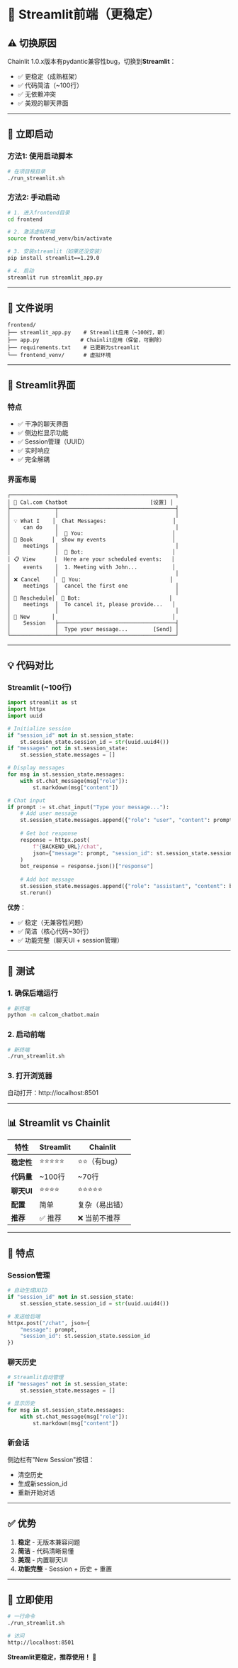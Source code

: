 # 🎨 Streamlit前端（更稳定）

## ⚠️ 切换原因

Chainlit 1.0.x版本有pydantic兼容性bug，切换到**Streamlit**：
- ✅ 更稳定（成熟框架）
- ✅ 代码简洁（~100行）
- ✅ 无依赖冲突
- ✅ 美观的聊天界面

---

## 🚀 立即启动

### 方法1: 使用启动脚本

```bash
# 在项目根目录
./run_streamlit.sh
```

### 方法2: 手动启动

```bash
# 1. 进入frontend目录
cd frontend

# 2. 激活虚拟环境
source frontend_venv/bin/activate

# 3. 安装streamlit（如果还没安装）
pip install streamlit==1.29.0

# 4. 启动
streamlit run streamlit_app.py
```

---

## 📁 文件说明

```
frontend/
├── streamlit_app.py    # Streamlit应用（~100行，新）
├── app.py             # Chainlit应用（保留，可删除）
├── requirements.txt    # 已更新为streamlit
└── frontend_venv/      # 虚拟环境
```

---

## 🎨 Streamlit界面

### 特点

- ✅ 干净的聊天界面
- ✅ 侧边栏显示功能
- ✅ Session管理（UUID）
- ✅ 实时响应
- ✅ 完全解耦

### 界面布局

```
┌────────────────────────────────────────────────────┐
│ 📅 Cal.com Chatbot                          [设置] │
├──────────────┬─────────────────────────────────────┤
│              │                                     │
│ 💡 What I    │  Chat Messages:                     │
│    can do    │                                     │
│              │  👤 You:                            │
│ 📅 Book      │  show my events                     │
│    meetings  │                                     │
│              │  🤖 Bot:                            │
│ 📋 View      │  Here are your scheduled events:   │
│    events    │  1. Meeting with John...           │
│              │                                     │
│ ❌ Cancel    │  👤 You:                            │
│    meetings  │  cancel the first one               │
│              │                                     │
│ 🔄 Reschedule│  🤖 Bot:                            │
│    meetings  │  To cancel it, please provide...   │
│              │                                     │
│ 🔄 New       │                                     │
│    Session   ├─────────────────────────────────────┤
│              │  Type your message...        [Send] │
└──────────────┴─────────────────────────────────────┘
```

---

## 💡 代码对比

### Streamlit (~100行)

```python
import streamlit as st
import httpx
import uuid

# Initialize session
if "session_id" not in st.session_state:
    st.session_state.session_id = str(uuid.uuid4())
if "messages" not in st.session_state:
    st.session_state.messages = []

# Display messages
for msg in st.session_state.messages:
    with st.chat_message(msg["role"]):
        st.markdown(msg["content"])

# Chat input
if prompt := st.chat_input("Type your message..."):
    # Add user message
    st.session_state.messages.append({"role": "user", "content": prompt})
    
    # Get bot response
    response = httpx.post(
        f"{BACKEND_URL}/chat",
        json={"message": prompt, "session_id": st.session_state.session_id}
    )
    bot_response = response.json()["response"]
    
    # Add bot message
    st.session_state.messages.append({"role": "assistant", "content": bot_response})
    st.rerun()
```

**优势**：
- ✅ 稳定（无兼容性问题）
- ✅ 简洁（核心代码~30行）
- ✅ 功能完整（聊天UI + session管理）

---

## 🧪 测试

### 1. 确保后端运行

```bash
# 新终端
python -m calcom_chatbot.main
```

### 2. 启动前端

```bash
# 新终端
./run_streamlit.sh
```

### 3. 打开浏览器

自动打开：http://localhost:8501

---

## 📊 Streamlit vs Chainlit

| 特性 | Streamlit | Chainlit |
|------|-----------|----------|
| **稳定性** | ⭐⭐⭐⭐⭐ | ⭐⭐（有bug） |
| **代码量** | ~100行 | ~70行 |
| **聊天UI** | ⭐⭐⭐⭐ | ⭐⭐⭐⭐⭐ |
| **配置** | 简单 | 复杂（易出错） |
| **推荐** | ✅ 推荐 | ❌ 当前不推荐 |

---

## 🎯 特点

### Session管理

```python
# 自动生成UUID
if "session_id" not in st.session_state:
    st.session_state.session_id = str(uuid.uuid4())

# 发送给后端
httpx.post("/chat", json={
    "message": prompt,
    "session_id": st.session_state.session_id
})
```

### 聊天历史

```python
# Streamlit自动管理
if "messages" not in st.session_state:
    st.session_state.messages = []

# 显示历史
for msg in st.session_state.messages:
    with st.chat_message(msg["role"]):
        st.markdown(msg["content"])
```

### 新会话

侧边栏有"New Session"按钮：
- 清空历史
- 生成新session_id
- 重新开始对话

---

## ✅ 优势

1. **稳定** - 无版本兼容问题
2. **简洁** - 代码清晰易懂
3. **美观** - 内置聊天UI
4. **功能完整** - Session + 历史 + 重置

---

## 🚀 立即使用

```bash
# 一行命令
./run_streamlit.sh

# 访问
http://localhost:8501
```

**Streamlit更稳定，推荐使用！** 🎉

